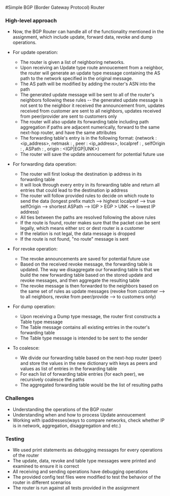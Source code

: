 #Simple BGP (Border Gateway Protocol) Router

### High-level approach

- Now, the BGP Router can handle all of the functionality mentioned in the assignment, which include
update, forward data, revoke and dump operations.
- For update operation:
    + The router is given a list of neighboring networks.
    + Upon receiving an Update type route annoucement from a neighbor, the router will generate an update type message containing the AS path to the network specified in the original message.
    + The AS path will be modified by adding the router's ASN into the path
    + The generated update message will be sent to all of the router's neighbors following these rules -- the generated update message is not sent to the neighbor it received the announcement from, updates received from customer are sent to all neighbors, updates received from peer/provider are sent to customers only
    + The router will also update its forwarding table including path aggregation if paths are adjacent numerically, forward to the same next-hop router, and have the same attributes
    + The forwarding table's entry is in the following format: {network : <ip_address>,  netmask : <netmask>, peer : <ip_address>, localpref : <integer>, selfOrigin : <boolean>, ASPath : <list of asn>, origin : <IGP|EGP|UNK>}
    + The router will save the update annoucement for potential future use

- For forwarding data operation:
    + The router will first lookup the destination ip address in its forwarding table
    + It will look through every entry in its forwarding table and return all entries that could lead to the destination ip address
    + The router will follow provided rules to decide on which route to send the data (longest prefix match 
    --> highest localpref --> true selfOrigin --> shortest ASPath --> IGP > EGP > UNK --> lowest IP address)
    + All ties between the paths are resolved following the above rules
    + If the route is found, router makes sure that the packet can be sent legally, which means either src or 
    dest router is a customer
    + If the relation is not legal, the data message is dropped
    + If the route is not found, "no route" message is sent

- For revoke operation:
    + The revoke announcements are saved for potential future use
    + Based on the received revoke message, the forwarding table is updated. The way we disaggregate our forwarding table is that we build the new forwarding table based on the stored update and revoke messages, and then aggregate the resulting table
    + The revoke message is then forwarded to the neighbors based on the same set of rules as update messages
    (revoke from customer --> to all neighbors, revoke from peer/provide --> to customers only)

- For dump operation:
    + Upon receiving a Dump type message, the router first constructs a Table type message
    + The Table message contains all existing entries in the router's forwarding table
    + The Table type message is intended to be sent to the sender

- To coalesce:
    + We divide our forwarding table based on the next-hop router (peer) and store the values in the new dictionary with keys as peers and values as list of entries in the forwarding table 
    + For each list of forwarding table entries (for each peer), we recursively coalesce the paths
    + The aggregated forwarding table would be the list of resulting paths 

### Challenges
- Understanding the operations of the BGP router
- Understanding when and how to process Update annoucement
- Working with ipaddresses(ways to compare networks, check whether IP is in network, aggregation, disaggregation and etc.)

### Testing
- We used print statements as debugging messages for every operations of the router
- The update, data, revoke and table type messages were printed and examined to ensure it is correct
- All receiving and sending operations have debugging operations
- The provided config test files were modified to test the behavior of the router in different scenarios
- The router is run against all tests provided in the assignment
